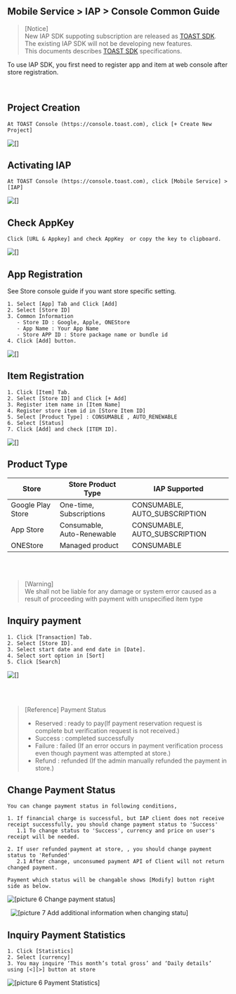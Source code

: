 ## Mobile Service > IAP > Console Common Guide

> [Notice]<br>
> New IAP SDK suppoting subscription are released as [TOAST SDK](http://docs.toast.com/ko/TOAST/ko/toast-sdk/overview/).<br>
> The existing IAP SDK will not be developing new features.<br>
> This documents describes [TOAST SDK](http://docs.toast.com/ko/TOAST/ko/toast-sdk/overview/) specifications.

To use IAP SDK, you first need to register app and item at web console after store registration.



<br>


## Project Creation
```
At TOAST Console (https://console.toast.com), click [+ Create New Project]
```
![[]](http://static.toastoven.net/prod_iap/iap-console-new-project.png)


## Activating IAP
```
At TOAST Console (https://console.toast.com), click [Mobile Service] > [IAP] 
```
![[]](http://static.toastoven.net/prod_iap/iap-console-iap-on.png)


## Check AppKey
```
Click [URL & Appkey] and check AppKey  or copy the key to clipboard.
```
![[]](http://static.toastoven.net/prod_iap/iap-console-appkey.png)


## App Registration
See Store console guide if you want store specific setting.
```
1. Select [App] Tab and Click [Add]
2. Select [Store ID] 
3. Common Information
   - Store ID : Google, Apple, ONEStore
   - App Name : Your App Name
   - Store APP ID : Store package name or bundle id
4. Click [Add] button. 
```
![[]](http://static.toastoven.net/prod_iap/iap-console-new-app.png)

## Item Registration
```
1. Click [Item] Tab.  
2. Select [Store ID] and Click [+ Add]   
3. Register item name in [Item Name]  
4. Register store item id in [Store Item ID]
5. Select [Product Type] : CONSUMABLE , AUTO_RENEWABLE
6. Select [Status]  
7. Click [Add] and check [ITEM ID].  
```

![[]](http://static.toastoven.net/prod_iap/iap-console-new-item.png)

## Product Type


| Store | Store Product Type| IAP Supported |    
|---|---|---|
| Google Play Store| One-time, Subscriptions | CONSUMABLE, AUTO_SUBSCRIPTION |
| App Store| Consumable, Auto-Renewable | CONSUMABLE, AUTO_SUBSCRIPTION |
| ONEStore|	Managed product | CONSUMABLE|


<br>
<br>



> [Warning]  
> We shall not be liable for any damage or system error caused as a result of proceeding with payment with unspecified item type


## Inquiry payment

```
1. Click [Transaction] Tab.
2. Select [Store ID].
3. Select start date and end date in [Date].
4. Select sort option in [Sort]
5. Click [Search]  
```
![[]](http://static.toastoven.net/prod_iap/iap_new_01.png)


<br>
<br>

> [Reference]
> Payment Status   
>  - Reserved : ready to pay(If payment reservation request is complete but verification request is not received.)
>  - Success : completed successfully   
>  - Failure : failed (If an error occurs in payment verification process even though payment was attempted at store.) 
>  - Refund : refunded (If the admin manually refunded the payment in store.)



## Change Payment Status
```
You can change payment status in following conditions, 

1. If financial charge is successful, but IAP client does not receive receipt successfully, you should change payment status to 'Success'
   1.1 To change status to 'Success', currency and price on user's receipt will be needed.  

2. If user refunded payment at store, , you should change payment status to 'Refunded'
   2.1 After change, unconsumed payment API of Client will not return changed payment.

Payment which status will be changable shows [Modify] button right side as below. 

```
![[picture 6 Change payment status]](http://static.toastoven.net/prod_iap/iap_45.png)

 
![[picture 7 Add additional information when changing statu]](http://static.toastoven.net/prod_iap/iap_46.PNG)


## Inquiry Payment Statistics

```
1. Click [Statistics]  
2. Select [currency]  
3. You may inquire ‘This month’s total gross’ and ‘Daily details’ using [<][>] button at store  
```

![[picture 6 Payment Statistics]](http://static.toastoven.net/prod_iap/iap_n_35.png)


